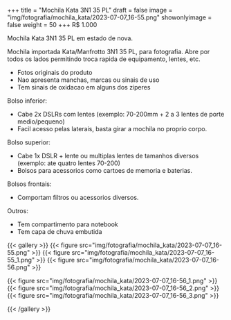 +++
title = "Mochila Kata 3N1 35 PL"
draft = false
image = "img/fotografia/mochila_kata/2023-07-07_16-55.png"
showonlyimage = false
weight = 50
+++
<span class="price">R$ 1.000</span>

Mochila Kata 3N1 35 PL em estado de nova.
<!--more-->

Mochila importada Kata/Manfrotto 3N1 35 PL, para fotografia. Abre por todos os lados permitindo troca rapida de equipamento, lentes, etc.

- Fotos originais do produto
- Nao apresenta manchas, marcas ou sinais de uso
- Tem sinais de oxidacao em alguns dos ziperes

Bolso inferior:

- Cabe 2x DSLRs com lentes (exemplo: 70-200mm + 2 a 3 lentes de porte medio/pequeno)
- Facil acesso pelas laterais, basta girar a mochila no proprio corpo.

Bolso superior: 

- Cabe 1x DSLR + lente ou multiplas lentes de tamanhos diversos (exemplo: ate quatro lentes 70-200)
- Bolsos para acessorios como cartoes de memoria e baterias.

Bolsos frontais: 

- Comportam filtros ou acessorios diversos.

Outros:
- Tem compartimento para notebook
- Tem capa de chuva embutida

{{< gallery >}}
{{< figure src="img/fotografia/mochila_kata/2023-07-07_16-55.png" >}}
{{< figure src="img/fotografia/mochila_kata/2023-07-07_16-55_1.png" >}}
{{< figure src="img/fotografia/mochila_kata/2023-07-07_16-56.png" >}}

{{< figure src="img/fotografia/mochila_kata/2023-07-07_16-56_1.png" >}}
{{< figure src="img/fotografia/mochila_kata/2023-07-07_16-56_2.png" >}}
{{< figure src="img/fotografia/mochila_kata/2023-07-07_16-56_3.png" >}}

{{< /gallery >}}